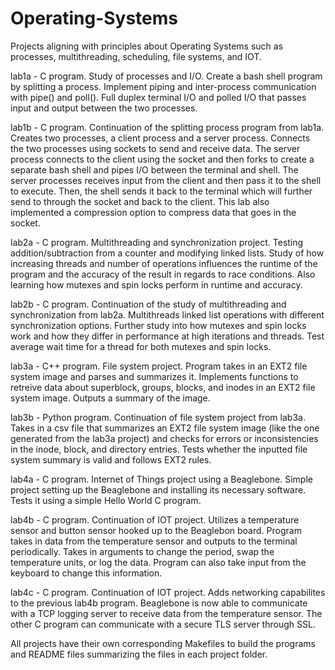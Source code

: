 # Operating-Systems
Projects aligning with principles about Operating Systems such as processes, multithreading, scheduling, file systems, and IOT.

lab1a - C program. Study of processes and I/O. Create a bash shell program by splitting a process. Implement piping and inter-process communication with pipe() and poll(). Full duplex terminal I/O and polled I/O that passes input and output between the two processes.

lab1b - C program. Continuation of the splitting process program from lab1a. Creates two processes, a client process and a server process. Connects the two processes using sockets to send and receive data. The server process connects to the client using the socket and then forks to create a separate bash shell and pipes I/O between the terminal and shell. The server processes receives input from the client and then pass it to the shell to execute. Then, the shell sends it back to the terminal which will further send to through the socket and back to the client. This lab also implemented a compression option to compress data that goes in the socket.

lab2a - C program. Multithreading and synchronization project. Testing addition/subtraction from a counter and modifying linked lists. Study of how increasing threads and number of operations influences the runtime of the program and the accuracy of the result in regards to race conditions. Also learning how mutexes and spin locks perform in runtime and accuracy.

lab2b - C program. Continuation of the study of multithreading and synchronization from lab2a. Multithreads linked list operations with different synchronization options. Further study into how mutexes and spin locks work and how they differ in performance at high iterations and threads. Test average wait time for a thread for both mutexes and spin locks.

lab3a - C++ program. File system project. Program takes in an EXT2 file system image and parses and summarizes it. Implements functions to retreive data about superblock, groups, blocks, and inodes in an EXT2 file system image. Outputs a summary of the image.

lab3b - Python program. Continuation of file system project from lab3a. Takes in a csv file that summarizes an EXT2 file system image (like the one generated from the lab3a project) and checks for errors or inconsistencies in the inode, block, and directory entries. Tests whether the inputted file system summary is valid and follows EXT2 rules.

lab4a - C program. Internet of Things project using a Beaglebone. Simple project setting up the Beaglebone and installing its necessary software. Tests it using a simple Hello World C program.

lab4b - C program. Continuation of IOT project. Utilizes a temperature sensor and button sensor hooked up to the Beaglebon board. Program takes in data from the temperature sensor and outputs to the terminal periodically. Takes in arguments to change the period, swap the temperature units, or log the data. Program can also take input from the keyboard to change this information.

lab4c - C program. Continuation of IOT project. Adds networking capabilites to the previous lab4b program. Beaglebone is now able to communicate with a TCP logging server to receive data from the temperature sensor. The other C program can communicate with a secure TLS server through SSL.

All projects have their own corresponding Makefiles to build the programs and README files summarizing the files in each project folder.
